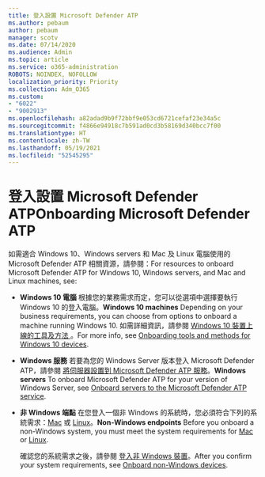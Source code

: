 ```yaml
---
title: 登入設置 Microsoft Defender ATP
ms.author: pebaum
author: pebaum
manager: scotv
ms.date: 07/14/2020
ms.audience: Admin
ms.topic: article
ms.service: o365-administration
ROBOTS: NOINDEX, NOFOLLOW
localization_priority: Priority
ms.collection: Adm_O365
ms.custom:
- "6022"
- "9002913"
ms.openlocfilehash: a82adad9b9f72bbf9e053cd6721cefaf23e34a5c
ms.sourcegitcommit: f4866e94918c7b591ad0cd3b58169d340bcc7f00
ms.translationtype: HT
ms.contentlocale: zh-TW
ms.lasthandoff: 05/19/2021
ms.locfileid: "52545295"
---
```

# <a name="onboarding-microsoft-defender-atp"></a><span data-ttu-id="38f00-102">登入設置 Microsoft Defender ATP</span><span class="sxs-lookup"><span data-stu-id="38f00-102">Onboarding Microsoft Defender ATP</span></span>

<span data-ttu-id="38f00-103">如需適合 Windows 10、Windows servers 和 Mac 及 Linux 電腦使用的 Microsoft Defender ATP 相關資源，請參閱：</span><span class="sxs-lookup"><span data-stu-id="38f00-103">For resources to onboard Microsoft Defender ATP for Windows 10, Windows servers, and Mac and Linux machines, see:</span></span> 

- <span data-ttu-id="38f00-104">**Windows 10 電腦** 根據您的業務需求而定，您可以從選項中選擇要執行 Windows 10 的登入電腦。</span><span class="sxs-lookup"><span data-stu-id="38f00-104">**Windows 10 machines** Depending on your business requirements, you can choose from options to onboard a machine running Windows 10.</span></span> <span data-ttu-id="38f00-105">如需詳細資訊，請參閱 [Windows 10 裝置上線的工具及方法 ](/windows/security/threat-protection/microsoft-defender-atp/configure-endpoints)。</span><span class="sxs-lookup"><span data-stu-id="38f00-105">For more info, see [Onboarding tools and methods for Windows 10 devices](/windows/security/threat-protection/microsoft-defender-atp/configure-endpoints).</span></span> 

- <span data-ttu-id="38f00-106">**Windows 服務** 若要為您的 Windows Server 版本登入 Microsoft Defender ATP，請參閱 [將伺服器設置到 Microsoft Defender ATP 服務](/windows/security/threat-protection/microsoft-defender-atp/configure-server-endpoints)。</span><span class="sxs-lookup"><span data-stu-id="38f00-106">**Windows servers** To onboard Microsoft Defender ATP for your version of Windows Server, see [Onboard servers to the Microsoft Defender ATP service](/windows/security/threat-protection/microsoft-defender-atp/configure-server-endpoints).</span></span>

- <span data-ttu-id="38f00-107">**非 Windows 端點** 在您登入一個非 Windows 的系統時，您必須符合下列的系統需求：[Mac](/windows/security/threat-protection/microsoft-defender-atp/microsoft-defender-atp-mac#system-requirements) 或 [Linux](/windows/security/threat-protection/microsoft-defender-atp/microsoft-defender-atp-linux#system-requirements)。</span><span class="sxs-lookup"><span data-stu-id="38f00-107">**Non-Windows endpoints**  Before you onboard a non-Windows system, you must meet the system requirements for [Mac](/windows/security/threat-protection/microsoft-defender-atp/microsoft-defender-atp-mac#system-requirements) or [Linux](/windows/security/threat-protection/microsoft-defender-atp/microsoft-defender-atp-linux#system-requirements).</span></span>

    <span data-ttu-id="38f00-108">確認您的系統需求之後，請參閱 [登入非 Windows 裝置](/windows/security/threat-protection/microsoft-defender-atp/configure-endpoints-non-windows#onboarding-non-windows-machines)。</span><span class="sxs-lookup"><span data-stu-id="38f00-108">After you confirm your system requirements, see [Onboard non-Windows devices](/windows/security/threat-protection/microsoft-defender-atp/configure-endpoints-non-windows#onboarding-non-windows-machines).</span></span>